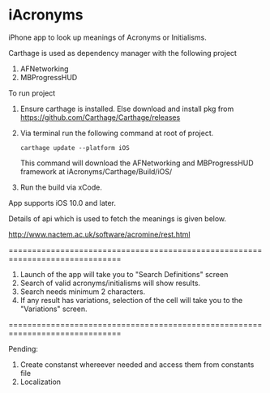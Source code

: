 # iAcronyms

iPhone app to look up meanings of Acronyms or Initialisms.

Carthage is used as dependency manager with the following project

1. AFNetworking
2. MBProgressHUD

To run project 

1. Ensure carthage is installed. Else download and install pkg from https://github.com/Carthage/Carthage/releases
2. Via terminal run the following command at root of project.

    `carthage update --platform iOS`
    
    This command will download the AFNetworking and MBProgressHUD framework at iAcronyms/Carthage/Build/iOS/
3. Run the build via xCode.

App supports iOS 10.0 and later.

Details of api which is used to fetch the meanings is given below.

http://www.nactem.ac.uk/software/acromine/rest.html

==============================================================================

1. Launch of the app will take you to "Search Definitions" screen
2. Search of valid acronyms/initialisms will show results.
3. Search needs minimum 2 characters.
4. If any result has variations, selection of the cell will take you to the "Variations" screen.

==============================================================================

Pending:
1. Create constanst whereever needed and access them from constants file
2. Localization
